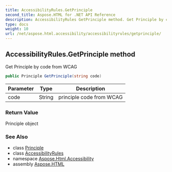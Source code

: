 ```yaml
---
title: AccessibilityRules.GetPrinciple
second_title: Aspose.HTML for .NET API Reference
description: AccessibilityRules GetPrinciple method. Get Principle by code from WCAG
type: docs
weight: 10
url: /net/aspose.html.accessibility/accessibilityrules/getprinciple/
---
```

## AccessibilityRules.GetPrinciple method

Get Principle by code from WCAG

```csharp
public Principle GetPrinciple(string code)
```

| Parameter | Type | Description |
| --- | --- | --- |
| code | String | principle code from WCAG |

### Return Value

Principle object

### See Also

* class [Principle](../../principle/)
* class [AccessibilityRules](../)
* namespace [Aspose.Html.Accessibility](../../../aspose.html.accessibility/)
* assembly [Aspose.HTML](../../../)
